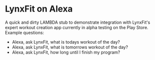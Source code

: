 # LynxFit on Alexa
A quick and dirty LAMBDA stub to demonstrate integration with LynxFit's expert workout creation app currently in alpha testing on the Play Store.  Example questions:

* Alexa, ask LynxFit, what is todays workout of the day?
* Alexa, ask LynxFit, what is tomorrows workout of the day?
* Alexa, ask LynxFit, how long until I finish my program?
